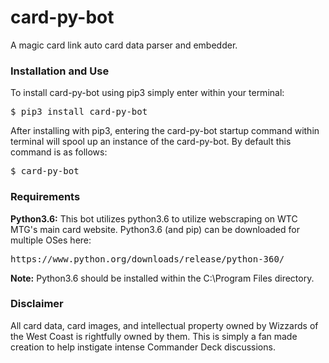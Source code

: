 # card-py-bot

A magic card link auto card data parser and embedder.


### Installation and Use
To install card-py-bot using pip3 simply enter within your terminal:

<pre>$ pip3 install card-py-bot</pre>

After installing with pip3, entering the card-py-bot startup command within
terminal will spool up an instance of the card-py-bot. By default this command
is as follows:

<pre>$ card-py-bot</pre>

### Requirements
**Python3.6:** This bot utilizes python3.6 to utilize webscraping on WTC MTG's main card website. Python3.6 (and pip) can be downloaded for multiple OSes here:

<pre>https://www.python.org/downloads/release/python-360/</pre>

**Note:** Python3.6 should be installed within the C:\\Program Files directory.

### Disclaimer
All card data, card images, and intellectual property owned by Wizzards of the West Coast is rightfully owned by them. This is simply a fan made creation to help instigate intense Commander Deck discussions.
